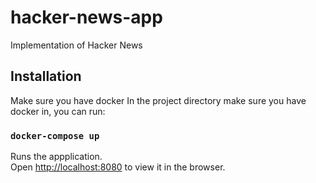 # hacker-news-app
Implementation of Hacker News

## Installation

Make sure you have docker 
In the project directory make sure you have docker in, you can run:

### `docker-compose up`

Runs the appplication.<br>
Open [http://localhost:8080](http://localhost:8080) to view it in the browser.
